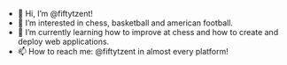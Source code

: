 - 👋 Hi, I’m @fiftytzent!
- 👀 I’m interested in chess, basketball and american football.
- 🌱 I’m currently learning how to improve at chess and how to create and deploy web applications.
- 📫 How to reach me: @fiftytzent in almost every platform!
